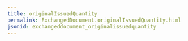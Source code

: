 ```yaml
---
title: originalIssuedQuantity
permalink: ExchangedDocument.originalIssuedQuantity.html
jsonid: exchangeddocument_originalissuedquantity
---
```


